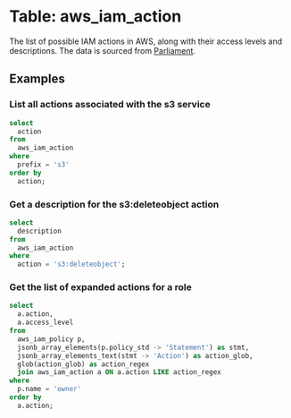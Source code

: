 # Table: aws_iam_action

The list of possible IAM actions in AWS, along with their access levels and descriptions. The data is sourced from [Parliament](https://github.com/duo-labs/parliament).

## Examples

### List all actions associated with the s3 service
```sql
select
  action
from
  aws_iam_action
where
  prefix = 's3'
order by
  action;
```

### Get a description for the s3:deleteobject action
```sql
select
  description
from
  aws_iam_action
where
  action = 's3:deleteobject';
```

### Get the list of expanded actions for a role
```sql
select
  a.action,
  a.access_level
from
  aws_iam_policy p,
  jsonb_array_elements(p.policy_std -> 'Statement') as stmt,
  jsonb_array_elements_text(stmt -> 'Action') as action_glob,
  glob(action_glob) as action_regex
  join aws_iam_action a ON a.action LIKE action_regex
where
  p.name = 'owner'
order by
  a.action;
```
